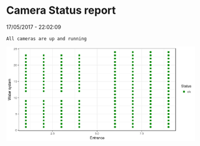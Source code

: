 Camera Status report
================
17/05/2017 - 22:02:09

    All cameras are up and running

![](camreport_files/figure-markdown_github/unnamed-chunk-2-1.png)
